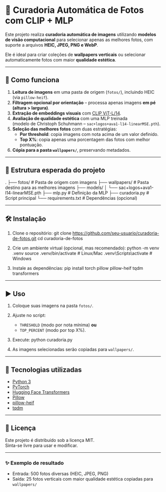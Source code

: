 # 📸 Curadoria Automática de Fotos com CLIP + MLP

Este projeto realiza **curadoria automática de imagens** utilizando **modelos de visão computacional** para selecionar apenas as melhores fotos, com suporte a arquivos **HEIC, JPEG, PNG e WebP**.  

Ele é ideal para criar coleções de **wallpapers verticais** ou selecionar automaticamente fotos com maior **qualidade estética**.

---

## 🚀 Como funciona

1. **Leitura de imagens** em uma pasta de origem (`fotos/`), incluindo HEIC (via `pillow-heif`).  
2. **Filtragem opcional por orientação** – processa apenas imagens **em pé (altura > largura)**.  
3. **Extração de embeddings visuais** com [CLIP ViT-L/14](https://huggingface.co/openai/clip-vit-large-patch14).  
4. **Avaliação de qualidade estética** com uma MLP treinada  
   (modelo de Christoph Schuhmann – `sac+logos+ava1-l14-linearMSE.pth`).  
5. **Seleção das melhores fotos** com duas estratégias:  
   - **Por threshold**: copia imagens com nota acima de um valor definido.  
   - **Top X%**: copia apenas uma porcentagem das fotos com melhor pontuação.  
6. **Cópia para a pasta `wallpapers/`**, preservando metadados.  

---

## 📂 Estrutura esperada do projeto

.
├── fotos/                       # Pasta de origem com imagens
├── wallpapers/                  # Pasta destino para as melhores imagens
├── models/
│   └── sac+logos+ava1-l14-linearMSE.pth
├── mlp.py                       # Definição da MLP
├── curadoria.py                 # Script principal
└── requirements.txt             # Dependências (opcional)

---

## 🛠️ Instalação

1. Clone o repositório:
git clone https://github.com/seu-usuario/curadoria-de-fotos.git
cd curadoria-de-fotos


2. Crie um ambiente virtual (opcional, mas recomendado):
python -m venv .venv
source .venv/bin/activate # Linux/Mac
.venv\Scripts\activate # Windows


3. Instale as dependências:
pip install torch pillow pillow-heif tqdm transformers

---

## ▶️ Uso

1. Coloque suas imagens na pasta `fotos/`.  
2. Ajuste no script:
   - `THRESHOLD` (modo por nota mínima) **ou**
   - `TOP_PERCENT` (modo por top X%).  
3. Execute:
python curadoria.py

4. As imagens selecionadas serão copiadas para `wallpapers/`.

---

## 🔹 Tecnologias utilizadas

- [Python 3](https://www.python.org/)  
- [PyTorch](https://pytorch.org/)  
- [Hugging Face Transformers](https://huggingface.co/docs/transformers/index)  
- [Pillow](https://pillow.readthedocs.io/)  
- [pillow-heif](https://pypi.org/project/pillow-heif/)  
- [tqdm](https://tqdm.github.io/)  

---

## 📜 Licença

Este projeto é distribuído sob a licença MIT.  
Sinta-se livre para usar e modificar.

---

### ✨ Exemplo de resultado

- Entrada: 500 fotos diversas (HEIC, JPEG, PNG)  
- Saída: 25 fotos verticais com maior qualidade estética copiadas para `wallpapers/`  